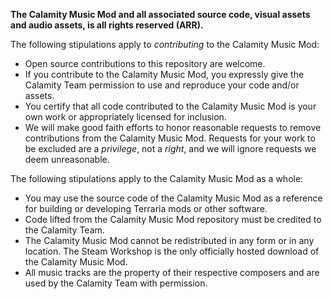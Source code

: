 **The Calamity Music Mod and all associated source code, visual assets and audio assets, is all rights reserved (ARR).**

The following stipulations apply to *contributing* to the Calamity Music Mod:
- Open source contributions to this repository are welcome.
- If you contribute to the Calamity Music Mod, you expressly give the Calamity Team permission to use and reproduce your code and/or assets.
- You certify that all code contributed to the Calamity Music Mod is your own work or appropriately licensed for inclusion.
- We will make good faith efforts to honor reasonable requests to remove contributions from the Calamity Music Mod. Requests for your work to be excluded are a *privilege*, not a *right*, and we will ignore requests we deem unreasonable.

The following stipulations apply to the Calamity Music Mod as a whole:
- You may use the source code of the Calamity Music Mod as a reference for building or developing Terraria mods or other software.
- Code lifted from the Calamity Music Mod repository must be credited to the Calamity Team.
- The Calamity Music Mod cannot be redistributed in any form or in any location. The Steam Workshop is the only officially hosted download of the Calamity Music Mod.
- All music tracks are the property of their respective composers and are used by the Calamity Team with permission.
